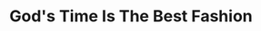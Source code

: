 ---
title: "God's Time Is The Best Fashion"
url: /accra/gods-time-is-the-best-fashion/
shop: Schneiderei
---